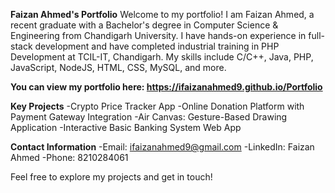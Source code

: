 **Faizan Ahmed's Portfolio**
Welcome to my portfolio! I am Faizan Ahmed, a recent graduate with a Bachelor's degree in Computer Science & Engineering from Chandigarh University. I have hands-on experience in full-stack development and have completed industrial training in PHP Development at TCIL-IT, Chandigarh. My skills include C/C++, Java, PHP, JavaScript, NodeJS, HTML, CSS, MySQL, and more.

**You can view my portfolio here: **https://ifaizanahmed9.github.io/Portfolio****

**Key Projects**
-Crypto Price Tracker App
-Online Donation Platform with Payment Gateway Integration
-Air Canvas: Gesture-Based Drawing Application
-Interactive Basic Banking System Web App


**Contact Information**
-Email: ifaizanahmed9@gmail.com
-LinkedIn: Faizan Ahmed
-Phone: 8210284061

Feel free to explore my projects and get in touch!

